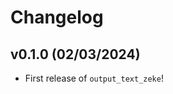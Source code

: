 # Changelog

<!--next-version-placeholder-->

## v0.1.0 (02/03/2024)

- First release of `output_text_zeke`!